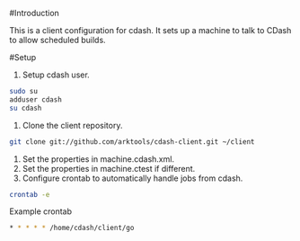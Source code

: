 #Introduction

This is a client configuration for cdash. It sets up a machine to talk to CDash to allow scheduled builds.

#Setup

1. Setup cdash user.
``` bash
sudo su
adduser cdash
su cdash
```

1. Clone the client repository. 
``` bash
git clone git://github.com/arktools/cdash-client.git ~/client
```

1. Set the properties in machine.cdash.xml.
1. Set the properties in machine.ctest if different.
1. Configure crontab to automatically handle jobs from cdash.
``` bash
crontab -e
```
Example crontab
``` bash
* * * * * /home/cdash/client/go
```
